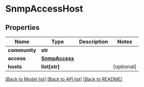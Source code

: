 # SnmpAccessHost

## Properties
Name | Type | Description | Notes
------------ | ------------- | ------------- | -------------
**community** | **str** |  | 
**access** | [**SnmpAccess**](SnmpAccess.md) |  | 
**hosts** | **list[str]** |  | [optional] 

[[Back to Model list]](../README.md#documentation-for-models) [[Back to API list]](../README.md#documentation-for-api-endpoints) [[Back to README]](../README.md)


